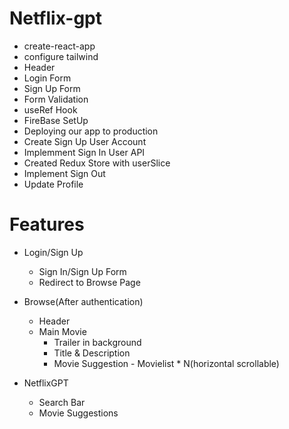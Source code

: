 # Netflix-gpt

 - create-react-app
 - configure tailwind
 - Header
 - Login Form
 - Sign Up Form
 - Form Validation
 - useRef Hook
 - FireBase SetUp
 - Deploying our app to production
 - Create Sign Up User Account
 - Implemment Sign In User API
 - Created Redux Store with userSlice
 - Implement Sign Out
 - Update Profile

# Features
- Login/Sign Up 
    - Sign In/Sign Up Form
    - Redirect to Browse Page

- Browse(After authentication)
    - Header
    - Main Movie
        - Trailer in background
        - Title & Description
        - Movie Suggestion
                - Movielist * N(horizontal scrollable)
- NetflixGPT
    - Search Bar
    - Movie Suggestions
